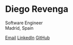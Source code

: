 # Diego Revenga

Software Engineer  
Madrid, Spain

[Email](mailto:diegorevengagonzalez@gmail.com)
[LinkedIn](https://www.linkedin.com/in/diegorevenga/)
[GitHub](https://github.com/DiegoRevenga/)
